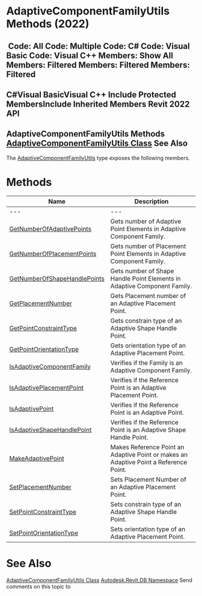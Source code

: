 # AdaptiveComponentFamilyUtils Methods (2022)

﻿
 Code: All Code: Multiple Code: C# Code: Visual Basic Code: Visual C++  Members: Show All Members: Filtered Members: Filtered Members: Filtered   
---  
C#Visual BasicVisual C++
Include Protected MembersInclude Inherited Members
Revit 2022 API  
---  
AdaptiveComponentFamilyUtils Methods  
[AdaptiveComponentFamilyUtils Class](6fdc0a79-5217-21b2-122d-b1987180cc5b.md "AdaptiveComponentFamilyUtils Class") See Also  
---  
The [AdaptiveComponentFamilyUtils](6fdc0a79-5217-21b2-122d-b1987180cc5b.md "AdaptiveComponentFamilyUtils Class") type exposes the following members.
# Methods
| Name | Description |
| --- | --- |
| --- | --- | --- |
| [GetNumberOfAdaptivePoints](86837f8c-894a-a858-3984-af7cc142a1e1.md "GetNumberOfAdaptivePoints Method") | Gets number of Adaptive Point Elements in Adaptive Component Family. |
| [GetNumberOfPlacementPoints](f5d9c527-3348-276c-039c-7de85b308bd9.md "GetNumberOfPlacementPoints Method") | Gets number of Placement Point Elements in Adaptive Component Family. |
| [GetNumberOfShapeHandlePoints](78241d66-f092-f820-9be5-e9d0d36b6af9.md "GetNumberOfShapeHandlePoints Method") | Gets number of Shape Handle Point Elements in Adaptive Component Family. |
| [GetPlacementNumber](57d96dcd-d97a-cda1-6afa-d8a294ba6672.md "GetPlacementNumber Method") | Gets Placement number of an Adaptive Placement Point. |
| [GetPointConstraintType](26f04a97-ab5a-2180-9db1-b20749c4ab82.md "GetPointConstraintType Method") | Gets constrain type of an Adaptive Shape Handle Point. |
| [GetPointOrientationType](6745f75e-ed08-4d2e-b402-5fc42093874b.md "GetPointOrientationType Method") | Gets orientation type of an Adaptive Placement Point. |
| [IsAdaptiveComponentFamily](f3335479-cb8c-8a3e-3a84-48354825a501.md "IsAdaptiveComponentFamily Method") | Verifies if the Family is an Adaptive Component Family. |
| [IsAdaptivePlacementPoint](350e1a84-5110-4e61-704a-96edd790fab4.md "IsAdaptivePlacementPoint Method") | Verifies if the Reference Point is an Adaptive Placement Point. |
| [IsAdaptivePoint](af22c069-a5a5-f786-34b7-3f539e5d6c7a.md "IsAdaptivePoint Method") | Verifies if the Reference Point is an Adaptive Point. |
| [IsAdaptiveShapeHandlePoint](1d59c38b-f483-6be1-bcec-4fb7d9596cf9.md "IsAdaptiveShapeHandlePoint Method") | Verifies if the Reference Point is an Adaptive Shape Handle Point. |
| [MakeAdaptivePoint](8225009b-bcf6-7ce8-8d0a-4c7b3909b0e6.md "MakeAdaptivePoint Method") | Makes Reference Point an Adaptive Point or makes an Adaptive Point a Reference Point. |
| [SetPlacementNumber](64c94dcd-e950-f1f1-deb0-50b8673775dd.md "SetPlacementNumber Method") | Sets Placement Number of an Adaptive Placement Point. |
| [SetPointConstraintType](3d4c1b04-f574-7ff5-cac3-0c14e80b74ee.md "SetPointConstraintType Method") | Sets constrain type of an Adaptive Shape Handle Point. |
| [SetPointOrientationType](55ddb006-29fa-8f47-1f80-1e3e63158715.md "SetPointOrientationType Method") | Sets orientation type of an Adaptive Placement Point. |

# See Also
[AdaptiveComponentFamilyUtils Class](6fdc0a79-5217-21b2-122d-b1987180cc5b.md "AdaptiveComponentFamilyUtils Class")
[Autodesk.Revit.DB Namespace](87546ba7-461b-c646-cbb1-2cb8f5bff8b2.md "Autodesk.Revit.DB Namespace")
Send comments on this topic to 